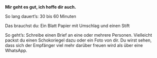 **Mir geht es gut, ich hoffe dir auch.**

So lang dauert’s: 30 bis 60 Minuten

Das brauchst du: Ein Blatt Papier mit Umschlag und einen Stift

So geht’s: Schreibe einen Brief an eine oder mehrere Personen. Vielleicht packst du einen Schokoriegel dazu oder ein Foto von dir. Du wirst sehen, dass sich der Empfänger viel mehr darüber freuen wird als über eine WhatsApp.
